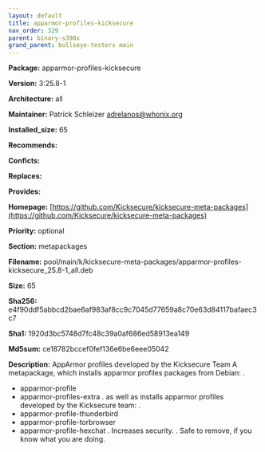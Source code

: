 ```yaml
---
layout: default
title: apparmor-profiles-kicksecure
nav_order: 329
parent: binary-s390x
grand_parent: bullseye-testers main
---
```


**Package:** apparmor-profiles-kicksecure

**Version:** 3:25.8-1

**Architecture:**  all

**Maintainer:**  Patrick Schleizer <adrelanos@whonix.org>

**Installed_size:**  65

**Recommends:**  

**Conficts:**  

**Replaces:**  

**Provides:**  

**Homepage:**  [https://github.com/Kicksecure/kicksecure-meta-packages](https://github.com/Kicksecure/kicksecure-meta-packages)

**Priority:**  optional

**Section:** metapackages

**Filename:**  pool/main/k/kicksecure-meta-packages/apparmor-profiles-kicksecure_25.8-1_all.deb

**Size:**  65

**Sha256:**  e4f90ddf5abbcd2bae6af983af8cc9c7045d77659a8c70e63d84117bafaec3c7

**Sha1:**  1920d3bc5748d7fc48c39a0af686ed58913ea149

**Md5sum:**  ce18782bccef0fef136e6be6eee05042

**Description:** AppArmor profiles developed by the Kicksecure Team
 A metapackage, which installs apparmor profiles packages from Debian:
 .
  * apparmor-profile
  * apparmor-profiles-extra
 .
 as well as installs apparmor profiles developed by the Kicksecure team:
 .
  * apparmor-profile-thunderbird
  * apparmor-profile-torbrowser
  * apparmor-profile-hexchat
 .
 Increases security.
 .
 Safe to remove, if you know what you are doing.


